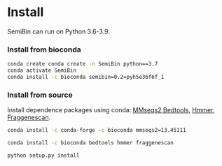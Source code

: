 # Install

SemiBin can run on Python 3.6-3.9.

### Install from bioconda ###

```bash
conda create conda create -n SemiBin python==3.7
conda activate SemiBin
conda install -c bioconda semibin=0.2=pyh5e36f6f_1
```

### Install from source ###

Install dependence packages using conda: [MMseqs2](https://github.com/soedinglab/MMseqs2),[Bedtools](http://bedtools.readthedocs.org/]), [Hmmer](http://hmmer.org/),  [Fraggenescan](https://sourceforge.net/projects/fraggenescan/).

```bash
conda install -c conda-forge -c bioconda mmseqs2=13.45111
```
```bash
conda install -c bioconda bedtools hmmer fraggenescan
```

```bash
python setup.py install
```

